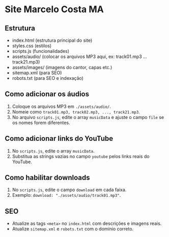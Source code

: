 # Site Marcelo Costa MA

## Estrutura
- index.html (estrutura principal do site)
- styles.css (estilos)
- scripts.js (funcionalidades)
- assets/audio/ (colocar os arquivos MP3 aqui, ex: track01.mp3 ... track21.mp3)
- assets/images/ (imagens do cantor, capas etc.)
- sitemap.xml (para SEO)
- robots.txt (para SEO e indexação)

## Como adicionar os áudios
1. Coloque os arquivos MP3 em `./assets/audio/`.
2. Nomeie como `track01.mp3, track02.mp3, ..., track21.mp3`.
3. No arquivo `scripts.js`, edite o array `musicData` e ajuste o campo `file` se os nomes forem diferentes.

## Como adicionar links do YouTube
1. No `scripts.js`, edite o array `musicData`.
2. Substitua as strings vazias no campo `youtube` pelos links reais do YouTube.

## Como habilitar downloads
1. No `scripts.js`, edite o campo `download` em cada faixa.
2. Exemplo: `download: "./assets/audio/track01.mp3"`.

## SEO
- Atualize as tags `<meta>` no `index.html` com descrições e imagens reais.
- Atualize `sitemap.xml` e `robots.txt` com o domínio correto.
